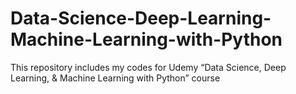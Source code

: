 # Data-Science-Deep-Learning-Machine-Learning-with-Python
This repository includes my codes for Udemy “Data Science, Deep Learning, &amp; Machine Learning with Python” course
